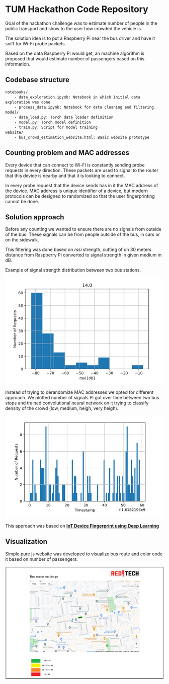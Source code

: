 # TUM Hackathon Code Repository

Goal of the hackathon challenge was to estimate number of people in the public transport and show to the user how
crowded the vehicle is.

The solution idea is to put a Raspberry Pi near the bus driver and have it sniff for Wi-Fi probe packets.

Based on the data Raspberry Pi would get, an machine algorithm is proposed that would estimate number of passengers based on 
this information.

## Codebase structure

```
notebooks/
    - data_exploration.ipynb: Notebook in which initial data exploration was done
    - process_data.ipynb: Notebook for data cleaning and filtering
model/
    - data_load.py: Torch data loader definition
    - model.py: Torch model definition
    - train.py: Script for model training
website/
    - bus_crowd_estimation_website.html: Basic website prototype
```

## Counting problem and MAC addresses

Every device that can connect to Wi-Fi is constantly sending probe requests in every direction.
These packets are used to signal to the router that this device is nearby and that it is looking to connect.

In every probe request that the device sends has in it the MAC address of the device.
MAC address is unique identifier of a device, but modern protocols can be designed to randomized so that the user
fingerprinting cannot be done.

## Solution approach

Before any counting we wanted to ensure there are no signals from outside of the bus.
These signals can be from people outside of the bus, in cars or on the sidewalk.

This filtering was done based on _rssi_ strength, cutting of on 30 meters distance from
Raspberry Pi converted to signal strength in given medium in dB.

Example of signal strength distribution between two bus stations.

![rssi](src/rssi.png)

Instead of trying to derandomize MAC addresses we opted for different approach.
We plotted number of signals Pi got over time between two bus stops and trained 
convolutional neural network on it trying to classify density of the crowd (low, medium, heigh, very heigh).

![time](src/time.png)

This approach was based on [**IoT Device Fingerprint using Deep Learning**](https://arxiv.org/pdf/1902.01926)
## Visualization

Simple pure js website was developed to visualize bus route and color code it based on number of passengers.

![web](src/website.png)